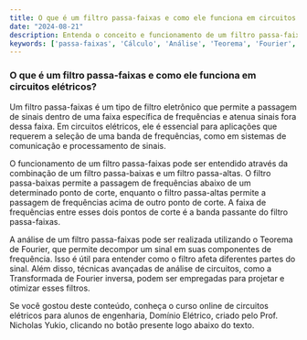 ```yaml
---
title: O que é um filtro passa-faixas e como ele funciona em circuitos elétricos?
date: "2024-08-21"
description: Entenda o conceito e funcionamento de um filtro passa-faixas em circuitos elétricos.
keywords: ['passa-faixas', 'Cálculo', 'Análise', 'Teorema', 'Fourier', 'circuito', 'inverso']
---
```


### O que é um filtro passa-faixas e como ele funciona em circuitos elétricos?

Um filtro passa-faixas é um tipo de filtro eletrônico que permite a passagem de sinais dentro de uma faixa específica de frequências e atenua sinais fora dessa faixa. Em circuitos elétricos, ele é essencial para aplicações que requerem a seleção de uma banda de frequências, como em sistemas de comunicação e processamento de sinais.

O funcionamento de um filtro passa-faixas pode ser entendido através da combinação de um filtro passa-baixas e um filtro passa-altas. O filtro passa-baixas permite a passagem de frequências abaixo de um determinado ponto de corte, enquanto o filtro passa-altas permite a passagem de frequências acima de outro ponto de corte. A faixa de frequências entre esses dois pontos de corte é a banda passante do filtro passa-faixas.

A análise de um filtro passa-faixas pode ser realizada utilizando o Teorema de Fourier, que permite decompor um sinal em suas componentes de frequência. Isso é útil para entender como o filtro afeta diferentes partes do sinal. Além disso, técnicas avançadas de análise de circuitos, como a Transformada de Fourier inversa, podem ser empregadas para projetar e otimizar esses filtros.

Se você gostou deste conteúdo, conheça o curso online de circuitos elétricos para alunos de engenharia, Domínio Elétrico, criado pelo Prof. Nicholas Yukio, clicando no botão presente logo abaixo do texto.